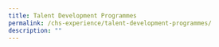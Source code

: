 ```yaml
---
title: Talent Development Programmes
permalink: /chs-experience/talent-development-programmes/
description: ""
---
```

